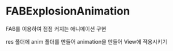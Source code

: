 # FABExplosionAnimation
 FAB를 이용하여 점점 커지는 애니메이션 구현 <br>
 
 res 폴더에 anim 폴더를 만들어 animation을 만들어 View에 적용시키기
